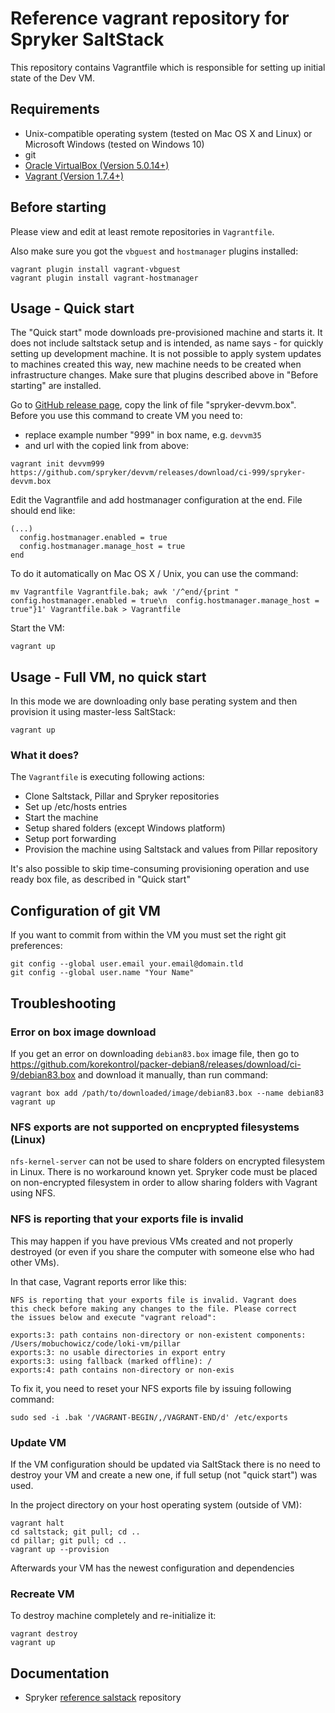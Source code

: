 # Reference vagrant repository for Spryker SaltStack

This repository contains Vagrantfile which is responsible for setting up
initial state of the Dev VM.

## Requirements
 * Unix-compatible operating system (tested on Mac OS X and Linux) or Microsoft Windows (tested on Windows 10)
 * git
 * [Oracle VirtualBox (Version 5.0.14+)](https://www.virtualbox.org/wiki/Downloads)
 * [Vagrant (Version 1.7.4+)](https://www.vagrantup.com/downloads.html)

## Before starting
Please view and edit at least remote repositories in `Vagrantfile`.

Also make sure you got the `vbguest` and `hostmanager` plugins installed:
```
vagrant plugin install vagrant-vbguest
vagrant plugin install vagrant-hostmanager
```

## Usage - Quick start
The "Quick start" mode downloads pre-provisioned machine and starts it. It does not include saltstack setup and is intended, as name says - for quickly setting up development machine. It is not possible to apply system updates to machines created this way, new machine needs to be created when infrastructure changes. Make sure that plugins described above in "Before starting" are installed.

Go to [GitHub release page](https://github.com/spryker/devvm/releases/latest), copy the link of file "spryker-devvm.box".
Before you use this command to create VM you need to:
* replace example number "999" in box name, e.g. `devvm35` 
* and url with the copied link from above:
```
vagrant init devvm999 https://github.com/spryker/devvm/releases/download/ci-999/spryker-devvm.box
```

Edit the Vagrantfile and add hostmanager configuration at the end. File should end like:
```
(...)
  config.hostmanager.enabled = true
  config.hostmanager.manage_host = true
end
```

To do it automatically on Mac OS X / Unix, you can use the command:
```
mv Vagrantfile Vagrantfile.bak; awk '/^end/{print "  config.hostmanager.enabled = true\n  config.hostmanager.manage_host = true"}1' Vagrantfile.bak > Vagrantfile
```

Start the VM:
```
vagrant up
```

## Usage - Full VM, no quick start
In this mode we are downloading only base perating system and then provision it using master-less SaltStack:
```
vagrant up
```

### What it does?
The `Vagrantfile` is executing following actions:
 * Clone Saltstack, Pillar and Spryker repositories
 * Set up /etc/hosts entries
 * Start the machine
 * Setup shared folders (except Windows platform)
 * Setup port forwarding
 * Provision the machine using Saltstack and values from Pillar repository

It's also possible to skip time-consuming provisioning operation and use ready box file, as described
in "Quick start"


## Configuration of git VM
If you want to commit from within the VM you must set the right git preferences:

```
git config --global user.email your.email@domain.tld
git config --global user.name "Your Name"
```


## Troubleshooting

### Error on box image download
If you get an error on downloading `debian83.box` image file, then go to
https://github.com/korekontrol/packer-debian8/releases/download/ci-9/debian83.box
and download it manually, than run command:

```
vagrant box add /path/to/downloaded/image/debian83.box --name debian83
vagrant up
```

### NFS exports are not supported on encprypted filesystems (Linux)
`nfs-kernel-server` can not be used to share folders on encrypted filesystem in Linux. There is no workaround known yet. Spryker code must be placed on non-encrypted filesystem in order to allow sharing folders with Vagrant using NFS.


### NFS is reporting that your exports file is invalid
This may happen if you have previous VMs created and not properly destroyed (or even if you share the computer with someone else who had other VMs).

In that case, Vagrant reports error like this:
```
NFS is reporting that your exports file is invalid. Vagrant does
this check before making any changes to the file. Please correct
the issues below and execute "vagrant reload":

exports:3: path contains non-directory or non-existent components: /Users/mobuchowicz/code/loki-vm/pillar
exports:3: no usable directories in export entry
exports:3: using fallback (marked offline): /
exports:4: path contains non-directory or non-exis
```

To fix it, you need to reset your NFS exports file by issuing following command:

```
sudo sed -i .bak '/VAGRANT-BEGIN/,/VAGRANT-END/d' /etc/exports
```


### Update VM
If the VM configuration should be updated via SaltStack there is no need to destroy your VM and create a new one, if full setup (not "quick start") was used.

In the project directory on your host operating system (outside of VM):
```
vagrant halt
cd saltstack; git pull; cd ..
cd pillar; git pull; cd ..
vagrant up --provision
```

Afterwards your VM has the newest configuration and dependencies


### Recreate VM
To destroy machine completely and re-initialize it:
```
vagrant destroy
vagrant up
```

## Documentation
 * Spryker [reference salstack](https://github.com/spryker/saltstack) repository
